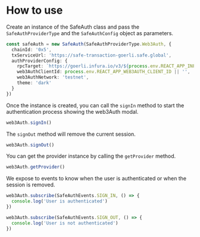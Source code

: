 # How to use

Create an instance of the SafeAuth class and pass the `SafeAuthProviderType` and the `SafeAuthConfig` object as parameters.

```typescript
const safeAuth = new SafeAuth(SafeAuthProviderType.Web3Auth, {
  chainId: '0x5',
  txServiceUrl: 'https://safe-transaction-goerli.safe.global',
  authProviderConfig: {
    rpcTarget: `https://goerli.infura.io/v3/${process.env.REACT_APP_INFURA_KEY}`,
    web3AuthClientId: process.env.REACT_APP_WEB3AUTH_CLIENT_ID || '',
    web3AuthNetwork: 'testnet',
    theme: 'dark'
  }
})
```

Once the instance is created, you can call the `signIn` method to start the authentication process showing the web3Auth modal.

```typescript
web3Auth.signIn()
```

The `signOut` method will remove the current session.

```typescript
web3Auth.signOut()
```

You can get the provider instance by calling the `getProvider` method.

```typescript
web3Auth.getProvider()
```

We expose to events to know when the user is authenticated or when the session is removed.

```typescript
web3Auth.subscribe(SafeAuthEvents.SIGN_IN, () => {
  console.log('User is authenticated')
})

web3Auth.subscribe(SafeAuthEvents.SIGN_OUT, () => {
  console.log('User is not authenticated')
})
```
